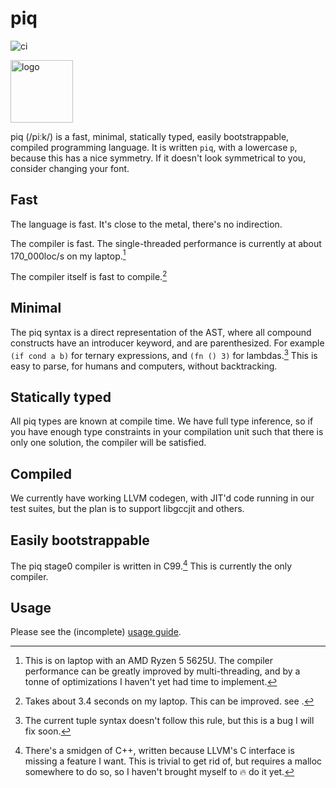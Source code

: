 # piq

![ci](https://github.com/414owen/piq/actions/workflows/tests.yml/badge.svg)

<img alt="logo" src="https://user-images.githubusercontent.com/1714287/230741705-009d4511-9423-426f-b31b-f7254fc38884.svg" height="100">

piq (/piːk/) is a fast, minimal, statically typed, easily bootstrappable,
compiled programming language. It is written `piq`, with a lowercase `p`,
because this has a nice symmetry. If it doesn't look symmetrical to you,
consider changing your font.

## Fast

The language is fast. It's close to the metal, there's no indirection.

The compiler is fast. The single-threaded performance is currently at about
170_000loc/s on my laptop.[^1]

The compiler itself is fast to compile.[^2]

## Minimal

The piq syntax is a direct representation of the AST, where all compound
constructs have an introducer keyword, and are parenthesized. For example `(if
cond a b)` for ternary expressions, and `(fn () 3)` for lambdas.[^3] This is
easy to parse, for humans and computers, without backtracking.

## Statically typed

All piq types are known at compile time. We have full type inference, so if you
have enough type constraints in your compilation unit such that there is only
one solution, the compiler will be satisfied.

## Compiled

We currently have working LLVM codegen, with JIT'd code running in our test suites,
but the plan is to support libgccjit and others.

## Easily bootstrappable

The piq stage0 compiler is written in C99.[^4] This is currently the only compiler.

## Usage

Please see the (incomplete) [usage guide](docs/guide.md).

[^1]: This is on laptop with an AMD Ryzen 5 5625U. The compiler performance can
be greatly improved by multi-threading, and by a tonne of optimizations I haven't
yet had time to implement.

[^2]: Takes about 3.4 seconds on my laptop. This can be improved. see [^4].

[^3]: The current tuple syntax doesn't follow this rule, but this is a bug I
will fix soon.

[^4]: There's a smidgen of C++, written because LLVM's C interface is missing a
feature I want. This is trivial to get rid of, but requires a malloc somewhere
to do so, so I haven't brought myself to :fire: do it yet.
